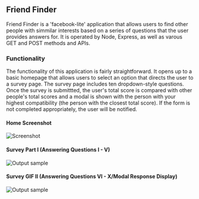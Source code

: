 ## Friend Finder

Friend Finder is a 'facebook-lite' application that allows users to find other people with simmilar interests based on a series of questions that the user provides answers for. It is operated by Node, Express, as well as varous GET and POST methods and APIs.

### Functionality

The functionality of this application is fairly straightforward. It opens up to a basic homepage that allows users to select an option that directs the user to a survey page. The survey page includes ten dropdown-style questions. Once the survey is submittted, the user's total score is compared with other people's total scores and a modal is shown with the person with your highest compatibility (the person with the closest total score). If the form is not completed appropriately, the user will be notified.

#### Home Screenshot

![Screenshot](https://github.com/EGartland/bamazon/blob/master/app/public/FriendFinder.png)


#### Survey Part I (Answering Questions I - V)

![Output sample](https://github.com/EGartland/bamazon/blob/master/app/public/surveyOne.gif)

#### Survey GIF II (Answering Questions VI - X/Modal Response Display)

![Output sample](https://github.com/EGartland/bamazon/blob/master/app/public/surveyTwo.gif)